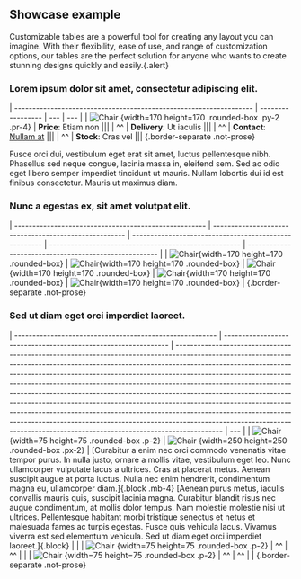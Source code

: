 ## Showcase example

Customizable tables are a powerful tool for creating any layout you can imagine. With their flexibility, ease of use, and range of customization options, our tables are the perfect solution for anyone who wants to create stunning designs quickly and easily.{.alert}

### Lorem ipsum dolor sit amet, consectetur adipiscing elit.

| ------------------------------------------------------------------ | ----------------- | --- | --- |
| ![Chair][image170] {width=170 height=170 .rounded-box .py-2 .pr-4} | **Price**: Etiam non        |||
| ^^                                                                 | **Delivery**: Ut iaculis    |||
| ^^                                                                 | **Contact**: [Nullam at](#) |||
| ^^                                                                 | **Stock**: Cras vel         |||
{.border-separate .not-prose}

Fusce orci dui, vestibulum eget erat sit amet, luctus pellentesque nibh. Phasellus sed neque congue, lacinia massa in, eleifend sem. Sed ac odio eget libero semper imperdiet tincidunt ut mauris. Nullam lobortis dui id est finibus consectetur. Mauris ut maximus diam.

### Nunc a egestas ex, sit amet volutpat elit.

| ----------------------------------------------------- | ----------------------------------------------------- | ----------------------------------------------------- | ----------------------------------------------------- | ----------------------------------------------------- | 
| ![Chair][image170]{width=170 height=170 .rounded-box} | ![Chair][image170]{width=170 height=170 .rounded-box} | ![Chair][image170]{width=170 height=170 .rounded-box} | ![Chair][image170]{width=170 height=170 .rounded-box} | ![Chair][image170]{width=170 height=170 .rounded-box} |
{.border-separate .not-prose}

### Sed ut diam eget orci imperdiet laoreet.

| -------------------------------------------------------- | -------------------------------------------------------------- | ------------------------------------------------------------------------------------------------------------------------------------------------------------------------------------------------------------------------------------------------------------------------------------------------------------------------------------------------------------------------------------------------------------------------------------------------------------------------------------------------------------------------------------------------------------------------------------------------------------------------------------------------------------------------------------------------------------------------------------------- | --- |
| ![Chair][image75] {width=75 height=75 .rounded-box .p-2} | ![Chair][image250] {width=250 height=250 .rounded-box .px-2}   | [Curabitur a enim nec orci commodo venenatis vitae tempor purus. In nulla justo, ornare a mollis vitae, vestibulum eget leo. Nunc ullamcorper vulputate lacus a ultrices. Cras at placerat metus. Aenean suscipit augue at porta luctus. Nulla nec enim hendrerit, condimentum magna eu, ullamcorper diam.]{.block .mb-4} [Aenean purus metus, iaculis convallis mauris quis, suscipit lacinia magna. Curabitur blandit risus nec augue condimentum, at mollis dolor tempus. Nam molestie molestie nisi ut ultrices. Pellentesque habitant morbi tristique senectus et netus et malesuada fames ac turpis egestas. Fusce quis vehicula lacus. Vivamus viverra est sed elementum vehicula. Sed ut diam eget orci imperdiet laoreet.]{.block} |     |
| ![Chair][image75] {width=75 height=75 .rounded-box .p-2} | ^^                                                             |  ^^                                                                                                                                                                                                                                                                                                                                                                                                                                                                                                                                                                                                                                                                                                                                         |     |
| ![Chair][image75] {width=75 height=75 .rounded-box .p-2} | ^^                                                             |  ^^                                                                                                                                                                                                                                                                                                                                                                                                                                                                                                                                                                                                                                                                                                                                         |     |
{.border-separate .not-prose}

[image75]: https://placehold.co/75x75
[image170]: https://placehold.co/170x170
[image250]: https://placehold.co/250x250
